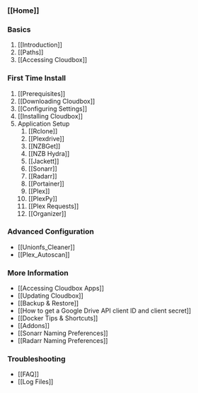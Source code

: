 ### [[Home]] ###

### Basics ### 
1. [[Introduction]]
1. [[Paths]]
1. [[Accessing Cloudbox]]

### First Time Install ###
1. [[Prerequisites]]
1. [[Downloading Cloudbox]]
1. [[Configuring Settings]]
1. [[Installing Cloudbox]]
1. Application Setup
    1. [[Rclone]]
    1. [[Plexdrive]]
    1. [[NZBGet]]
    1. [[NZB Hydra]]
    1. [[Jackett]]
    1. [[Sonarr]]
    1. [[Radarr]]
    1. [[Portainer]]
    1. [[Plex]]
    1. [[PlexPy]]
    1. [[Plex Requests]]
    1. [[Organizer]]

### Advanced Configuration ### 
- [[Unionfs_Cleaner]]
- [[Plex_Autoscan]]

### More Information ###
- [[Accessing Cloudbox Apps]]
- [[Updating Cloudbox]]
- [[Backup & Restore]]
- [[How to get a Google Drive API client ID and client secret]]
- [[Docker Tips & Shortcuts]]
- [[Addons]]
- [[Sonarr Naming Preferences]]
- [[Radarr Naming Preferences]]

### Troubleshooting ###
- [[FAQ]]
- [[Log Files]]